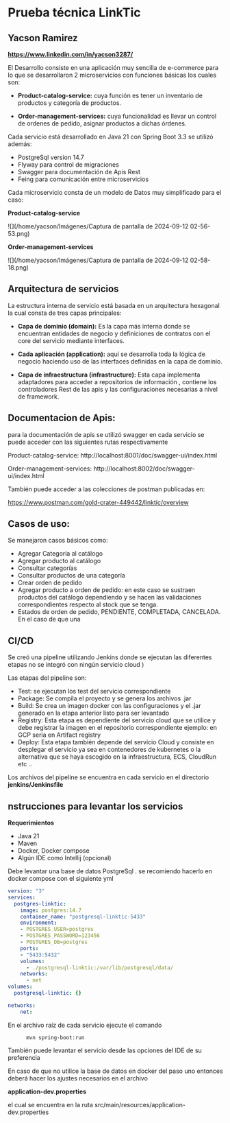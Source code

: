 # Prueba técnica  LinkTic
## Yacson Ramirez 
**https://www.linkedin.com/in/yacson3287/**

El Desarrollo consiste en una aplicación muy sencilla de e-commerce para lo que se desarrollaron 2 microservicios con funciones básicas los cuales son:

* **Product-catalog-service:** cuya función es tener un inventario de productos y categoría de productos.

* **Order-management-services:** cuya funcionalidad es llevar un control de ordenes de pedido, asignar productos a dichas órdenes.

Cada servicio está desarrollado en Java 21 con Spring Boot 3.3 se utilizó además:
* PostgreSql version 14.7
* Flyway para control de migraciones
* Swagger para documentación de Apis Rest
* Feing para comunicación entre microservicios

Cada microservicio consta de un modelo de Datos muy simplificado para el caso:

**Product-catalog-service**

![](/home/yacson/Imágenes/Captura de pantalla de 2024-09-12 02-56-53.png)

**Order-management-services**

![](/home/yacson/Imágenes/Captura de pantalla de 2024-09-12 02-58-18.png)

## Arquitectura de servicios

La estructura interna de servicio está basada en un arquitectura hexagonal la cual consta de tres capas principales:

* **Capa de dominio (domain):** Es la capa más interna donde se encuentran entidades de negocio y definiciones de contratos con el core del servicio mediante interfaces.

* **Cada aplicación (application):** aquí se desarrolla toda la lógica de negocio haciendo uso de las interfaces definidas en la capa de dominio.

* **Capa de infraestructura (infrastructure):** Esta capa implementa adaptadores para acceder a repositorios de información , contiene los controladores Rest de las apis y las configuraciones necesarias a nivel de framework.

## Documentacion de Apis:

para la documentación de apis se utilizó swagger en cada servicio
se puede acceder con las siguientes rutas respectivamente

Product-catalog-service: http://localhost:8001/doc/swagger-ui/index.html

Order-management-services: http://localhost:8002/doc/swagger-ui/index.html

También puede acceder a las colecciones de postman publicadas en:

https://www.postman.com/gold-crater-449442/linktic/overview

## Casos de uso:

Se manejaron casos básicos como:
* Agregar Categoría al catálogo
* Agregar producto al catálogo
* Consultar categorías
* Consultar productos de una categoría
* Crear orden de pedido
* Agregar producto a orden de pedido: en este caso se sustraen productos del catálogo dependiendo y se hacen las validaciones correspondientes respecto al stock que se tenga.
* Estados de orden de pedido, PENDIENTE, COMPLETADA, CANCELADA. En el caso de que una

## CI/CD

Se creó una pipeline utilizando Jenkins donde se ejecutan las diferentes etapas  no se integró con ningún servicio cloud )

Las etapas del pipeline son:
* Test: se ejecutan los test del servicio correspondiente
* Package: Se compila el proyecto y se genera los archivos .jar
* Build: Se crea un imagen docker con las configuraciones y el .jar generado en la etapa anterior listo para ser levantado
* Registry: Esta etapa es dependiente del servicio cloud que se utilice y debe registrar la imagen en el repositorio correspondiente ejemplo: en GCP seria en Artifact registry
* Deploy: Esta etapa también depende del servicio Cloud y consiste en desplegar el servicio ya sea en contenedores de kubernetes o la alternativa que se haya escogido en la infraestructura, ECS, CloudRun etc ..

Los archivos del pipeline se encuentra en cada servicio en el directorio **jenkins/Jenkinsfile**

## nstrucciones para levantar los servicios

**Requerimientos**
* Java 21
* Maven
* Docker, Docker compose
* Algún IDE como Intellij (opcional)

Debe levantar una base de datos PostgreSql . se recomiendo hacerlo en docker compose con el siguiente yml

```yaml
version: "3"
services:
  postgres-linktic:
    image: postgres:14.7
    container_name: "postgresql-linktic-5433"
    environment:
    - POSTGRES_USER=postgres
    - POSTGRES_PASSWORD=123456
    - POSTGRES_DB=postgres
    ports:
    - "5433:5432"
    volumes:
      - ./postgresql-linktic:/var/lib/postgresql/data/
    networks:
      - net
volumes:
  postgresql-linktic: {}

networks:
    net:
```

En el archivo raíz de cada servicio ejecute el comando

          mvn spring-boot:run

También puede levantar el servicio desde las opciones del IDE de su preferencia


En caso de que no utilice la base de datos en docker del paso uno entonces deberá hacer los ajustes necesarios en el archivo

**application-dev.properties**

el cual se encuentra en la ruta src/main/resources/application-dev.properties


